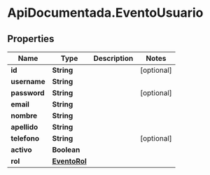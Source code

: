 # ApiDocumentada.EventoUsuario

## Properties

Name | Type | Description | Notes
------------ | ------------- | ------------- | -------------
**id** | **String** |  | [optional] 
**username** | **String** |  | 
**password** | **String** |  | [optional] 
**email** | **String** |  | 
**nombre** | **String** |  | 
**apellido** | **String** |  | 
**telefono** | **String** |  | [optional] 
**activo** | **Boolean** |  | 
**rol** | [**EventoRol**](EventoRol.md) |  | 


